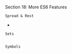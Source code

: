 Section 18: More ES6 Features


    Spread & Rest

* 
         
    
    Sets
    
    
    Symbols
